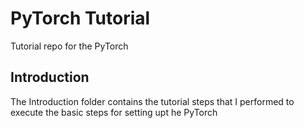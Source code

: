 # PyTorch Tutorial
Tutorial repo for the PyTorch

## Introduction
The Introduction folder contains the tutorial steps that I performed to execute the basic steps for setting upt he PyTorch